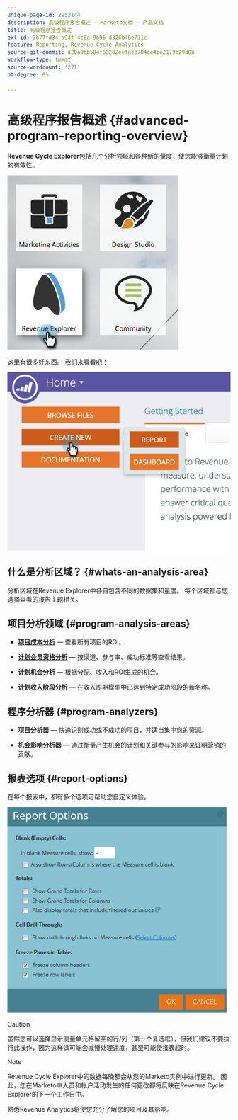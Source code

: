 ```yaml
---
unique-page-id: 2953144
description: 高级程序报告概述 — Marketo文档 — 产品文档
title: 高级程序报告概述
exl-id: 3b77fd34-a94f-4c6a-9b96-d326b46e731c
feature: Reporting, Revenue Cycle Analytics
source-git-commit: d20a9bb584f69282eefae3704ce4be2179b29d0b
workflow-type: tm+mt
source-wordcount: '271'
ht-degree: 0%

---
```


# 高级程序报告概述 {#advanced-program-reporting-overview}

**Revenue Cycle Explorer**&#x200B;包括几个分析领域和各种新的量度，使您能够衡量计划的有效性。

![](assets/rev.png)

这里有很多好东西。 我们来看看吧！

![](assets/image2015-4-30-10-3a15-3a17.png)

## 什么是分析区域？ {#whats-an-analysis-area}

分析区域在Revenue Explorer中各自包含不同的数据集和量度。 每个区域都与您选择查看的报告主题相关。

## 项目分析领域 {#program-analysis-areas}

* **[项目成本分析](understanding-the-program-cost-analysis-area.md)** — 查看所有项目的ROI。

* **[计划会员资格分析](understanding-the-program-membership-analysis-area.md)** — 按渠道、参与率、成功标准等查看结果。

* **[计划机会分析](understanding-the-program-opportunity-analysis-area.md)** — 根据分配、收入和ROI生成的机会。

* **[计划收入阶段分析](understanding-the-program-revenue-stage-analysis-area.md)** — 在收入周期模型中已达到特定成功阶段的新名称。

## 程序分析器 {#program-analyzers}

* **项目分析器** — 快速识别成功或不成功的项目，并适当集中您的资源。

* **机会影响分析器** — 通过衡量产生机会的计划和关键参与的影响来证明营销的贡献。

## 报表选项 {#report-options}

在每个报表中，都有多个选项可帮助您自定义体验。

![](assets/report-options.png)

>[!CAUTION]
>
>虽然您可以选择显示测量单元格留空的行/列（第一个复选框），但我们建议不要执行此操作，因为这样做可能会减慢处理速度，甚至可能使报表超时。

>[!NOTE]
>
>Revenue Cycle Explorer中的数据每晚都会从您的Marketo实例中进行更新。 因此，您在Marketo中人员和帐户活动发生的任何更改都将反映在Revenue Cycle Explorer的下一个工作日中。

熟悉Revenue Analytics将使您充分了解您的项目及其影响。
